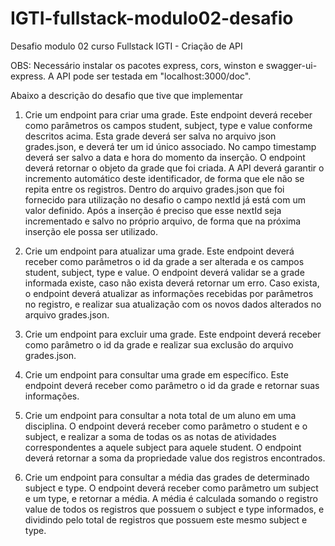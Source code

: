 # IGTI-fullstack-modulo02-desafio
Desafio modulo 02 curso Fullstack IGTI - Criação de API

OBS: Necessário instalar os pacotes express, cors, winston e swagger-ui-express.
A API pode ser testada em "localhost:3000/doc".

Abaixo a descrição do desafio que tive que implementar

1. Crie um endpoint para criar uma grade. Este endpoint deverá receber como parâmetros 
os campos student, subject, type e value conforme descritos acima. Esta grade deverá ser 
salva no arquivo json grades.json, e deverá ter um id único associado. No campo 
timestamp deverá ser salvo a data e hora do momento da inserção. O endpoint deverá 
retornar o objeto da grade que foi criada. A API deverá garantir o incremento automático 
deste identificador, de forma que ele não se repita entre os registros. Dentro do arquivo 
grades.json que foi fornecido para utilização no desafio o campo nextId já está com um 
valor definido. Após a inserção é preciso que esse nextId seja incrementado e salvo no 
próprio arquivo, de forma que na próxima inserção ele possa ser utilizado.

2. Crie um endpoint para atualizar uma grade. Este endpoint deverá receber como 
parâmetros o id da grade a ser alterada e os campos student, subject, type e value. O 
endpoint deverá validar se a grade informada existe, caso não exista deverá retornar um 
erro. Caso exista, o endpoint deverá atualizar as informações recebidas por parâmetros 
no registro, e realizar sua atualização com os novos dados alterados no arquivo 
grades.json.
3. Crie um endpoint para excluir uma grade. Este endpoint deverá receber como 
parâmetro o id da grade e realizar sua exclusão do arquivo grades.json.

4. Crie um endpoint para consultar uma grade em específico. Este endpoint deverá 
receber como parâmetro o id da grade e retornar suas informações.

5. Crie um endpoint para consultar a nota total de um aluno em uma disciplina. O 
endpoint deverá receber como parâmetro o student e o subject, e realizar a soma de 
todas os as notas de atividades correspondentes a aquele subject para aquele student. O 
endpoint deverá retornar a soma da propriedade value dos registros encontrados.

6. Crie um endpoint para consultar a média das grades de determinado subject e type. O 
endpoint deverá receber como parâmetro um subject e um type, e retornar a média. A 
média é calculada somando o registro value de todos os registros que possuem o subject
e type informados, e dividindo pelo total de registros que possuem este mesmo subject e 
type.
